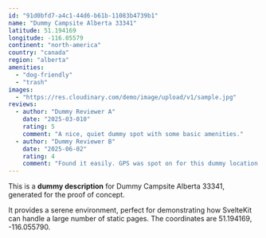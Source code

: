 ```yaml
---
id: "91d0bfd7-a4c1-44d6-b61b-11083b4739b1"
name: "Dummy Campsite Alberta 33341"
latitude: 51.194169
longitude: -116.05579
continent: "north-america"
country: "canada"
region: "alberta"
amenities:
  - "dog-friendly"
  - "trash"
images:
  - "https://res.cloudinary.com/demo/image/upload/v1/sample.jpg"
reviews:
  - author: "Dummy Reviewer A"
    date: "2025-03-010"
    rating: 5
    comment: "A nice, quiet dummy spot with some basic amenities."
  - author: "Dummy Reviewer B"
    date: "2025-06-02"
    rating: 4
    comment: "Found it easily. GPS was spot on for this dummy location."
---
```


This is a **dummy description** for Dummy Campsite Alberta 33341, generated for the proof of concept.

It provides a serene environment, perfect for demonstrating how SvelteKit can handle a large number of static pages. The coordinates are 51.194169, -116.055790.
